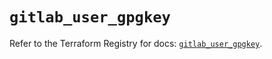 # `gitlab_user_gpgkey`

Refer to the Terraform Registry for docs: [`gitlab_user_gpgkey`](https://registry.terraform.io/providers/gitlabhq/gitlab/17.7.0/docs/resources/user_gpgkey).
